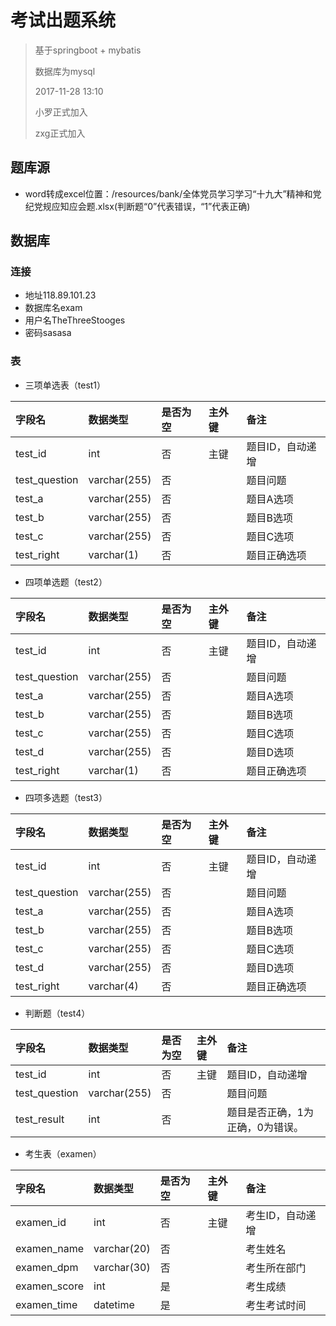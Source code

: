 # 考试出题系统

> 基于springboot + mybatis
>
> 数据库为mysql
>
> 2017-11-28 13:10
>
> 小罗正式加入
>
> zxg正式加入

## 题库源
* word转成excel位置：/resources/bank/全体党员学习学习“十九大”精神和党纪党规应知应会题.xlsx(判断题“0”代表错误，“1”代表正确)

## 数据库
### 连接
* 地址118.89.101.23
* 数据库名exam
* 用户名TheThreeStooges
* 密码sasasa
### 表
* 三项单选表（test1）

|字段名|数据类型|是否为空|主外键|备注|
|:--|:--|:--|:--|:--|
|test_id|int|否|主键|题目ID，自动递增|
|test_question|varchar(255)|否||题目问题|
|test_a|varchar(255)|否||题目A选项|
|test_b|varchar(255)|否||题目B选项|
|test_c|varchar(255)|否||题目C选项|
|test_right|varchar(1)|否||题目正确选项|

* 四项单选题（test2）

|字段名|数据类型|是否为空|主外键|备注|
|:--|:--|:--|:--|:--|
|test_id|int|否|主键|题目ID，自动递增|
|test_question|varchar(255)|否||题目问题|
|test_a|varchar(255)|否||题目A选项|
|test_b|varchar(255)|否||题目B选项|
|test_c|varchar(255)|否||题目C选项|
|test_d|varchar(255)|否||题目D选项|
|test_right|varchar(1)|否||题目正确选项|

* 四项多选题（test3）

|字段名|数据类型|是否为空|主外键|备注|
|:--|:--|:--|:--|:--|
|test_id|int|否|主键|题目ID，自动递增|
|test_question|varchar(255)|否||题目问题|
|test_a|varchar(255)|否||题目A选项|
|test_b|varchar(255)|否||题目B选项|
|test_c|varchar(255)|否||题目C选项|
|test_d|varchar(255)|否||题目D选项|
|test_right|varchar(4)|否||题目正确选项|

* 判断题（test4）

|字段名|数据类型|是否为空|主外键|备注|
|:--|:--|:--|:--|:--|
|test_id|int|否|主键|题目ID，自动递增|
|test_question|varchar(255)|否||题目问题|
|test_result|int|否||题目是否正确，1为正确，0为错误。|

* 考生表（examen）

|字段名|数据类型|是否为空|主外键|备注|
|:--|:--|:--|:--|:--|
|examen_id|int|否|主键|考生ID，自动递增|
|examen_name|varchar(20)|否||考生姓名|
|examen_dpm|varchar(30)|否||考生所在部门|
|examen_score|int|是||考生成绩|
|examen_time|datetime |是||考生考试时间|
